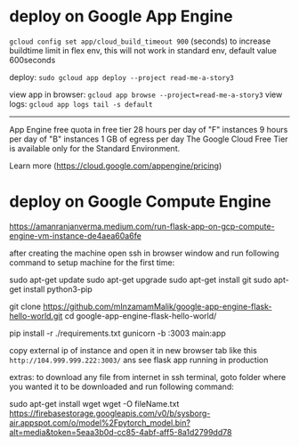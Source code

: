 # deploy on Google App Engine


`gcloud config set app/cloud_build_timeout 900` (seconds) to increase buildtime limit in flex env, this will not work in standard env, default value 600seconds

deploy: `sudo gcloud app deploy --project read-me-a-story3`

view app in browser: `gcloud app browse --project=read-me-a-story3`
view logs: `gcloud app logs tail -s default`



<hr>

App Engine free quota in free tier
28 hours per day of "F" instances
9 hours per day of "B" instances
1 GB of egress per day
The Google Cloud Free Tier is available only for the Standard Environment.

Learn more (https://cloud.google.com/appengine/pricing)




# deploy on Google Compute Engine

https://amanranjanverma.medium.com/run-flask-app-on-gcp-compute-engine-vm-instance-de4aea60a6fe

after creating the machine open ssh in browser window and run following command to setup machine for the first time:

sudo apt-get update
sudo apt-get upgrade
sudo apt-get install git
sudo apt-get install python3-pip

git clone https://github.com/mInzamamMalik/google-app-engine-flask-hello-world.git
cd google-app-engine-flask-hello-world/

pip install -r ./requirements.txt
gunicorn -b :3003 main:app


copy external ip of instance and open it in new browser tab like this `http://104.999.999.222:3003/` ans see flask app running in production

extras:
to download any file from internet in ssh terminal, goto folder where you wanted it to be downloaded and run following command:

sudo apt-get install wget
wget -O fileName.txt https://firebasestorage.googleapis.com/v0/b/sysborg-air.appspot.com/o/model%2Fpytorch_model.bin?alt=media&token=5eaa3b0d-cc85-4abf-aff5-8a1d2799dd78



